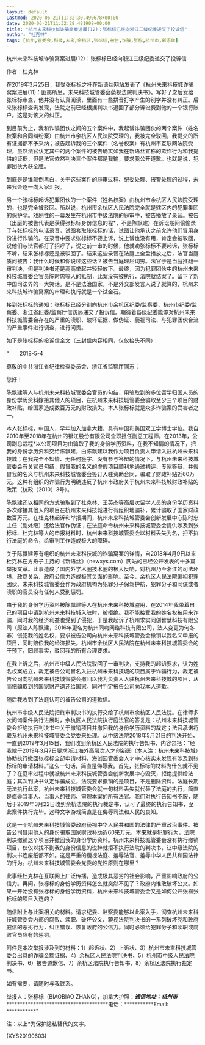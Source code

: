 ```yaml
---
layout: default
Lastmod: 2020-06-21T11:32:30.490678+00:00
date: 2020-06-21T11:32:28.481908+00:00
title: "杭州未来科技城诈骗窝案进展(12)：张标标已经向浙江三级纪委递交了投诉信"
author: "杜克林"
tags: [杭州,管委会,科技,未来,余杭区,张标标,被告,诈骗,张标,杭州市,新语丝]
---
```


杭州未来科技城诈骗窝案进展(12)：张标标已经向浙江三级纪委递交了投诉信

作者：杜克林

在2019年3月25日，我受张标标之托在新语丝网站发表了《杭州未来科技城诈骗窝案进展(11)：匪夷所思，未来科技城管委会藐视法院判决书》。写好了之后发给张标标审查，他并没有认真阅读，里面有一些拼音打字产生的别字并没有纠正。后来张标标查询发现，法院之前已经根据判决书退回了部分诉讼费到他的一个银行账户。这是对该文的纠正。

到目前为止，我和诈骗团伙之间的五个案件中，我起诉诈骗团伙的两个案件（姓名权案和合同纠纷案）由杭州市余杭区人民法院受理的，我被完全驳回，我提交的所有证据都不予采纳；被告起诉我的三个案件（名誉权案）有杭州市互联网法院受理，虽然法官认定其中的两个案件的被告确实如我在新语丝宣称的欺诈行为和我提供的证据，但是法官依然判决三个案件都是我输，要求我公开道歉。也就是说，犯罪团伙大获全胜。

到底是是谁颠倒黑白，关于这些案件的庭审过程、纪委处理、报警处理的过程，未来我会逐一向大家汇报。

另一个张标标起诉犯罪团伙的一个案件（姓名权案）由杭州市余杭区人民法院受理的，也是完全被驳回。所以说，杭州市余杭区人民法院完全就是辖区内的犯罪集团的保护伞。戏剧性的一幕发生在杭州市中级法院的庭审中，被告播放了录音。被告（出庭的被告代表是获得张标标身份信息的程*，不是陈飘建）在诉讼期间偷偷录了与张标标的电话录音，试图套取张标标的话，试图让他承认之前允许他们冒用身份进行诈骗的。在录音中要求张标标不要上诉，说上诉也没有用，肯定会被驳回，说他们与法官都打了招呼了，说之前一审的时候，他就劝张标标不要起诉，张标标不听，结果张标标还是被驳回了。结果这些录音在法庭上全盘播放之后，法官当庭质问被告：我什么时候和你说过这些话？被告当庭理屈词穷。法官于是当庭推翻一审判决，但是判决书还是高高举起并轻轻放下。最终，因为犯罪团伙中的杭州未来科技城管委会官员陈时忠等人的抵制，此案没有被执行，法院就结案了。留下了新中国司法界的一大笑话。是不是法治国家，不是外交部发言人说了就算的，杭州未来科技城诈骗窝案的审理和执行就是一个试金石。

接到张标标的通知：张标标已经分别向杭州市余杭区纪委/监察委、杭州市纪委/监察委、浙江省纪委/监察厅信访局递交了投诉信。期待着各级纪委能够对杭州未来科技城管委会存在的严重的渎职、破坏证据、做伪证、藐视司法、与犯罪团伙合流的严重事件进行调查，进行问责。

如下是张标标的投诉信全文（三封信内容相同，仅仅抬头不同）：

“　　2018-5-4

尊敬的中共浙江省纪律检查委员会、浙江省监察厅同志：

您好！

陈飘建等人与杭州未来科技城管委会官员的勾结，用骗取到的多位留学归国人员的身份学历资料嫁接其他人的项目，在杭州未来科技城管委会骗取至少三个项目的财政补贴，给国家造成数百万元的财政损失。本人张标标就是众多诈骗案的受害者之一。

本人张标标，中国人，早年加入加拿大籍，具有中国和美国双工学博士学位。我自2010年至2018年在杭州的银江股份有限公司全职担任副总工程师。在2013年，公司副总裁程*以公司项目为由骗取了我的身份学历资料，在我不知情的情况下，把我的身份学历资料交给陈飘建，由陈飘建以我作为项目负责人申请入驻杭州未来科技城；在我完全不知情、无任何签字、没有参与答辩的情况下，与杭州未来科技城管委会有关官员勾结，假冒我的名义的虚假项目顺利地通过初评、专家答辩、并假冒我的名义与杭州未来科技城管委会签订入驻资助合同，骗取了财政补贴近60万元。这种有组织的诈骗行为明确违反了杭州市政府关于杭州未来科技城财政补贴的政策（杭政（2010）3号）。

陈飘建还以相同的方式骗取到了杜克林、王英杰等高层次留学人员的身份学历资料多次嫁接其他人的项目在杭州未来科技城进行有组织地骗补，累计骗取了国家财政数百万元。在杜克林起诉和举报期间，杭州未来科技城管委会创新发展中心陈时忠主任（副处级）还给法官作伪证；在法庭命令杭州未来科技城管委会提供涉及到张标标、杜克林等人的申报材料时，杭州未来科技城管委会以材料丢失为名，拒不执行法庭的命令，给审判工作造成极大的障碍。

关于陈飘建等有组织的杭州未来科技城的诈骗窝案的详情，自2018年4月9日以来杜克林在方舟子主持的《新语丝》（newxys.com）网站的已经公开发表的十多篇举报文章。此事造成了国内外学术圈技术圈的极大反响，对杭州乃至浙江的司法环境、政商关系、政府公信力造成极其负面的影响。至今，余杭区人民法院偏袒犯罪团伙、未来科技城管委会作为政府机构为犯罪分子保驾护航，犯罪分子和同谋或者渎职的官员没有任何人受到惩罚。

由于我的身份学历资料被陈飘建等人在杭州未来科技城盗用，在2014年我带着自己的项目申请到杭州未来科技城入驻时，被拒绝。我不能接受我的姓名权被用来诈骗，同时我的经济利益也受到了侵犯，于是我起诉了杭州求实同创智慧科技有限公司（原法人陈飘建，2016年更名为杭州同嗨网络科技有限公司，法人变更为何冬春）侵犯我的姓名权，要求被告公司向杭州未来科技城管委会撤销以我名义申报的项目，同时赔偿我的经济损失。杭州市余杭区人民法院在杭州未来科技城管委会的干预下，罔顾事实，驳回我的所有合理要求。

在我上诉之后，杭州市中级人民法院驳回了一审判决，支持我的起诉要求，认为姓名权案成立，裁定被告公司冒名入驻杭州未来科技城的项目属于诈骗行为，裁定被告公司向杭州未来科技城管委会撤回以我为负责人入驻杭州未来科技城的项目，从而把骗取到的国家财产退还给国家。同时判定被告公司向我本人道歉。

随后我收到了法庭认可的被告公司的道歉信。

杭州市中级人民法院把终审判决书的执行交给了杭州市余杭区人民法院。在律师多次问询案件执行进展时，余杭区人民法院执行庭法官的答复是：杭州未来科技城管委会拒绝执行判决书中关于撤销项目并撤回我的身份学历资料的裁定；法官承诺将联系杭州未来科技城管委会党委来处理。从中级法院2018年5月21日的判决开始，一直到2019年3月15日，我们收到余杭区人民法院的执行告知书，内容包括：“经我院于2019年3月7日要求浙江海外高层次人才创新园（本人注：杭州未来科技城）协助执行撤回张标标全部申请材料，海创园管委会人才中心核实未发现有涉及到张标标的申请材料。”这么一句话，简直是侮辱我。首先，张标标的材料为什么就不见了？在庭审过程中就被杭州未来科技城管委会创新发展中心毁灭，拒绝提供给法庭；其次判决书认定诈骗成立，法院要求撤销的是项目，不是删除资料。法庭长期无法执行此案，杭州未来科技城管委会就一句材料丢失就代替了法庭的执行，简直是侮辱当事人、当事人的律师、审理本案的所有法官。我们对执行告知书不服，随后于2019年3月22日收到余杭法院的执行裁定书，认可了最终的执行告知书，至此案件执行完毕。这种文字游戏简直是在侮辱司法和人民的良知。

这是一个杭州未来科技城管委政府藐视中华人民共和国的法律的严重政治事件。被告公司冒用他人的身份骗取国家财政补助近60来万元，本来就是犯罪行为，法院判决撤销这个项目并撤回我的身份学历资料。杭州未来科技城管委会没有执行撤销项目，仅仅以找不到我的身份信息的说辞就拒不执行法院的判决书，让中级法院的判决书连废纸都不如。这是严重的藐视法庭、羞辱法官、羞辱中华人民共和国法律的行为。杭州未来科技城管委会党委的党性原则在哪里？

此事经杜克林在互联网上广泛传播，造成极其恶劣的社会影响，严重影响政府的公信力。再问，张标标的身份学历资料怎么就突然不见了？政府内谁敢破坏公文。如果一开始没有张标标的身份学历资料，杭州未来科技城管委会又是如何公开张榜张标标的项目入选的？

随信附上与此案相关的材料。请求纪委、监察委能够以此案入手，彻查杭州未来科技城管委会内部的腐败、渎职、破坏公文、藐视法院判决书的一系列破坏党和政府威信的恶劣行为，纠正错误、恢复政府的公信力。同时必须给犯罪分子和渎职或腐败官员应有的惩罚。

附件是本次举报涉及到的材料：1）起诉状、2）上诉状、3）杭州市未来科技城管委会出具的诈骗金额证据、4）余杭区人民法院判决书、5）杭州市中级人民法院判决书、6）被告道歉信、7）余杭区法院执行告知书、8）余杭区法院执行裁定书。

如有需要，请随时与我联系。



举报人：张标标（BIAOBIAO ZHANG），加拿大护照：*********通信地址：杭州市***********************************************电话：***********Email: ***********"

注：以上*为保护隐私替代的文字。

(XYS20190603)

